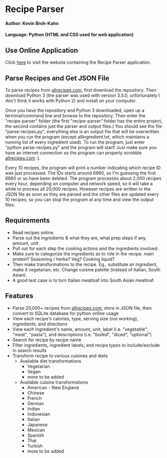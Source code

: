 # Recipe Parser
#### Author: Kevin Broh-Kahn
#### Language: Python (HTML and CSS used for web application)

## Use Online Application
Click [here](http://kevinbrohkahn.com/cgi-bin/view-recipes.py) to visit the website containing the Recipe Parser application. 

## Parse Recipes and Get JSON File
To parse recipes from [allrecipes.com](http://allrecipes.com/), first download the repository. Then download Python 3 (the parser was used with version 3.5.0, unfortunately I don't think it works with Python 2) and install on your computer.

Once you have the repository and Python 3 downloaded, open up a terminal/command line and browse to the repository. Then enter the "recipe-parser" folder (the first "recipe-parser" folder has the entire project, the second contains just the parser and output files.) You should see the file "parse-recipes.py", everything else is an output file that will be overwritten when you run the program (except allIngredient.txt, which maintains a running list of every ingredient used). To run the program, just enter "python parse-recipes.py" and the program will start! Just make sure you have an internet connection so the program can properly scrobble [allrecipes.com](http://allrecipes.com/) :).

Every 10 recipes, the program will print a number indicating which recipe ID was just processed. The IDs starts around 6660, so I'm guessing the first 6660 or so have been deleted. The program processes about 2,000 recipes every hour, depending on computer and network speed, so it will take a while to process all 20,000 recipes. However recipes are written to the JSON file as soon as they are parsed and the other files are updated every 10 recipes, so you can stop the program at any time and view the output files.

## Requirements
* Read recipes online.
* Parse out the ingredients & what they are, what prep steps if any, amount, unit
* Pull out for each step the cooking actions and the ingredients involved.
* Make sure to categorize the ingredients as to role in the recipe. main protein? Seasoning / herbs? Veg? Cooking liquid?
* Then make transformations to the recipe. Eg., substitute an ingredient, make it vegetarian, etc. Change cuisine palette (instead of Italian, South Asian).
* A good test case is to turn Italian meatloaf into South Asian meatloaf.

## Features
* Parse 20,000+ recipes from [allrecipes.com](http://allrecipes.com/), store in JSON file, then convert to SQLite database for python online usage
* View each recipe's calories, type, serving size (not working), ingredients, and directions
* View each ingredient's name, amount, unit, label (i.e. "vegetable", "meat", "pasta"), and descriptions (i.e. "boiled", "diced", "optional")
* Search for recipe by recipe name
* Filter ingredients, ingredient labels, and recipe types to include/exclude in search results
* Transform recipe to various cuisines and diets
	* Available diet transformations
		* Vegetarian
		* Vegan
		* more to be added
	* Available cuisine transformations
		* American - New England
		* Chinese
		* French
		* German
		* Indian
		* Indonesian
		* Italian
		* Japanese
		* Mexican
		* Spanish
		* Thai
		* Turkish
		* more to be added
